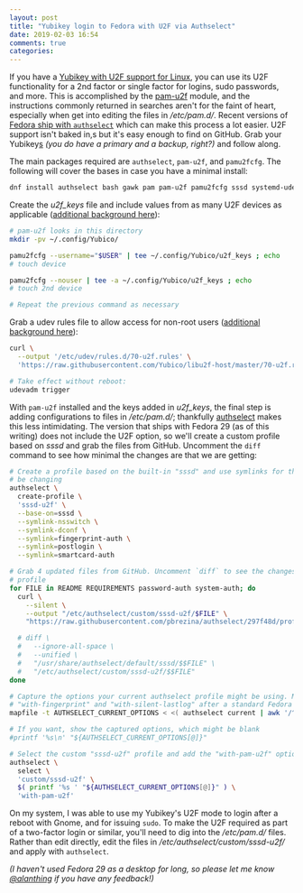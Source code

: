 ```yaml
---
layout: post
title: "Yubikey login to Fedora with U2F via Authselect"
date: 2019-02-03 16:54
comments: true
categories: 
---
```


If you have a [Yubikey with U2F support for Linux](https://support.yubico.com/support/solutions/articles/15000011356-ubuntu-linux-login-guide-u2f#Applicable_Productsb6c8j5), you can use its U2F functionality for a 2nd factor or single factor for logins, sudo passwords, and more. This is accomplished by the [pam-u2f](https://developers.yubico.com/pam-u2f/) module, and the instructions commonly returned in searches aren't for the faint of heart, especially when get into editing the files in _/etc/pam.d/_. Recent versions of [Fedora ship with `authselect`](https://fedoraproject.org/wiki/Changes/Authselect) which can make this process a lot easier. U2F support isn't baked in,s but it's easy enough to find on GitHub. Grab your Yubikey<u>s</u> _(you do have a primary and a backup, right?)_ and follow along.

The main packages required are `authselect`, `pam-u2f`, and `pamu2fcfg`. The following will cover the bases in case you have a minimal install:

```bash
dnf install authselect bash gawk pam pam-u2f pamu2fcfg sssd systemd-udev
```

Create the _u2f\_keys_ file and include values from as many U2F devices as applicable ([additional background here](https://wiki.gentoo.org/wiki/Pam_u2f#Registration)):

```bash
# pam-u2f looks in this directory
mkdir -pv ~/.config/Yubico/

pamu2fcfg --username="$USER" | tee ~/.config/Yubico/u2f_keys ; echo
# touch device

pamu2fcfg --nouser | tee -a ~/.config/Yubico/u2f_keys ; echo
# touch 2nd device

# Repeat the previous command as necessary
```

Grab a udev rules file to allow access for non-root users ([additional background here](https://support.yubico.com/support/solutions/articles/15000006449-using-your-u2f-yubikey-with-linux)):

```bash
curl \
  --output '/etc/udev/rules.d/70-u2f.rules' \
  'https://raw.githubusercontent.com/Yubico/libu2f-host/master/70-u2f.rules'

# Take effect without reboot:
udevadm trigger
```

With `pam-u2f` installed and the keys added in _u2f\_keys_, the final step is adding configurations to files in _/etc/pam.d/_; thankfully [authselect](https://github.com/pbrezina/authselect) makes this less intimidating. The version that ships with Fedora 29 (as of this writing) does not include the U2F option, so we'll create a custom profile based on _sssd_ and grab the files from GitHub. Uncomment the `diff` command to see how minimal the changes are that we are getting:

```bash
# Create a profile based on the built-in "sssd" and use symlinks for the files we won't
# be changing
authselect \
  create-profile \
  'sssd-u2f' \
  --base-on=sssd \
  --symlink-nsswitch \
  --symlink-dconf \
  --symlink=fingerprint-auth \
  --symlink=postlogin \
  --symlink=smartcard-auth

# Grab 4 updated files from GitHub. Uncomment `diff` to see the changes from the "sssd"
# profile
for FILE in README REQUIREMENTS password-auth system-auth; do
  curl \
    --silent \
    --output "/etc/authselect/custom/sssd-u2f/$FILE" \
    "https://raw.githubusercontent.com/pbrezina/authselect/297f48d/profiles/sssd/$FILE"

  # diff \
  #   --ignore-all-space \
  #   --unified \
  #   "/usr/share/authselect/default/sssd/$$FILE" \
  #   "/etc/authselect/custom/sssd-u2f/$$FILE"
done

# Capture the options your current authselect profile might be using. My system had
# "with-fingerprint" and "with-silent-lastlog" after a standard Fedora 29 install
mapfile -t AUTHSELECT_CURRENT_OPTIONS < <( authselect current | awk '/^- with-/ {gsub("^- ", ""); print $0}' )

# If you want, show the captured options, which might be blank
#printf '%s\n' "${AUTHSELECT_CURRENT_OPTIONS[@]}"

# Select the custom "sssd-u2f" profile and add the "with-pam-u2f" option
authselect \
  select \
  'custom/sssd-u2f' \
  $( printf '%s ' "${AUTHSELECT_CURRENT_OPTIONS[@]}" ) \
  'with-pam-u2f'
```

On my system, I was able to use my Yubikey's U2F mode to login after a reboot with Gnome, and for issuing `sudo`. To make the U2F required as part of a two-factor login or similar, you'll need to dig into the _/etc/pam.d/_ files. Rather than edit directly, edit the files in _/etc/authselect/custom/sssd-u2f/_ and apply with `authselect`.

_(I haven't used Fedora 29 as a desktop for long, so please let me know [@alanthing](https://twitter.com/alanthing) if you have any feedback!)_
